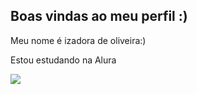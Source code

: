 ## Boas vindas ao meu perfil :)

Meu nome é izadora de oliveira:)

 Estou estudando na Alura

![](https://media.tenor.com/zBPeE9JBdbEAAAAd/angry.gif)
